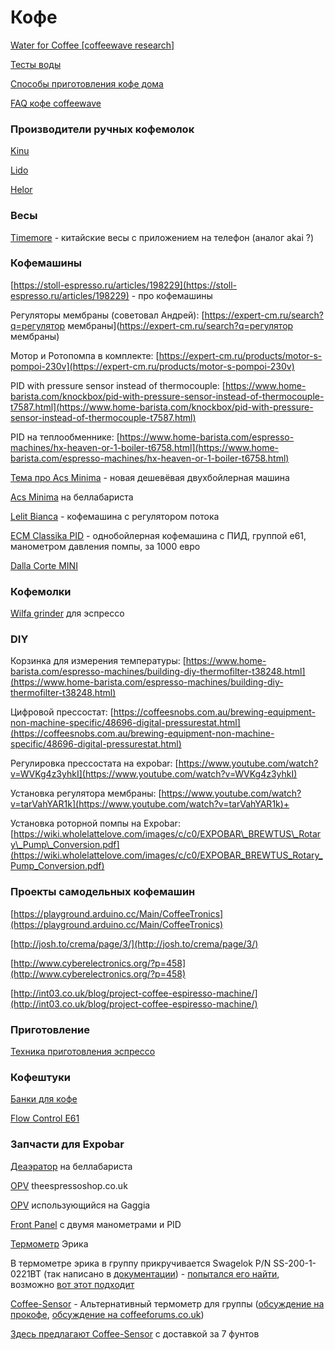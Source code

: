 # Кофе

[Water for Coffee \[coffeewave research\]](https://docs.google.com/spreadsheets/d/1Xr_GqjckPLa5x0trZM9REiF7Vg5wzGZL89tyjofvj4E/edit#gid=0)

[Тесты воды](https://docs.google.com/spreadsheets/d/1HuJnIRkoysiRVnxUttLRF1u6jUdk_YCWlmknmDLUmHU/edit#gid=0)

[Способы приготовления кофе дома](https://docs.google.com/spreadsheets/d/1gBnl1UuuC6IX4MAYGjvdKSAP9PgEzgky9ny8DIqBU1A/edit?usp=sharing)

[FAQ кофе coffeewave](https://docs.google.com/document/d/1oJRel_2eSNReUwKShNUV0t8esBRWVxV0S4dm0rD_lo4/edit?usp=sharing)

### Производители ручных кофемолок

[Kinu](https://kinugrinders.com/)

[Lido](http://www.oehandgrinders.com/OE-Manual-Coffee-Grinders_c_1.html)

[Helor](https://helor-coffee.com/buy-now/)

### Весы

[Timemore](https://www.torrefacto.ru/catalog/accessories/timemore-black-mirror/) - китайские весы с приложением на телефон \(аналог akai ?\)

### Кофемашины

[https://stoll-espresso.ru/articles/198229](https://stoll-espresso.ru/articles/198229) - про кофемашины

Регуляторы мембраны \(советовал Андрей\): [https://expert-cm.ru/search?q=регулятор мембраны](https://expert-cm.ru/search?q=регулятор мембраны)

Мотор и Ротопомпа в комплекте: [https://expert-cm.ru/products/motor-s-pompoi-230v](https://expert-cm.ru/products/motor-s-pompoi-230v)

PID with pressure sensor instead of thermocouple: [https://www.home-barista.com/knockbox/pid-with-pressure-sensor-instead-of-thermocouple-t7587.html](https://www.home-barista.com/knockbox/pid-with-pressure-sensor-instead-of-thermocouple-t7587.html)

PID на теплообменнике: [https://www.home-barista.com/espresso-machines/hx-heaven-or-1-boiler-t6758.html](https://www.home-barista.com/espresso-machines/hx-heaven-or-1-boiler-t6758.html)

[Тема про Acs Minima](https://coffeeforums.co.uk/showthread.php?45898-ACS-Minima-Beta-Machines-creating-list-of-people-who-want-one/page39) - новая дешевёвая двухбойлерная машина

[Acs Minima](https://www.bellabarista.co.uk/brands/acs-minima-dual-boiler-espresso-machine.html) на беллабариста

[Lelit Bianca](https://www.bellabarista.co.uk/brands/lelit-bianca-dual-boiler-paddle-pl162t.html) - кофемашина с регулятором потока

[ECM Classika PID](https://stoll-espresso.ru/products/ecm-classika-pid) - однобойлерная кофемашина с ПИД, группой е61, манометром давления помпы, за 1000 евро

[Dalla Corte MINI](https://coffeestate.ru/p226264155-dalla-corte-mini.html)

### Кофемолки

[Wilfa grinder](https://www.slurp.coffee/en/shop/grinders/wilfa-svart-uniform-wsfbs-100b-coffee-grinder/) для эспрессо

### **DIY**

Корзинка для измерения температуры: [https://www.home-barista.com/espresso-machines/building-diy-thermofilter-t38248.html](https://www.home-barista.com/espresso-machines/building-diy-thermofilter-t38248.html)

Цифровой прессостат: [https://coffeesnobs.com.au/brewing-equipment-non-machine-specific/48696-digital-pressurestat.html](https://coffeesnobs.com.au/brewing-equipment-non-machine-specific/48696-digital-pressurestat.html)

Регулировка прессостата на expobar: [https://www.youtube.com/watch?v=WVKg4z3yhkI](https://www.youtube.com/watch?v=WVKg4z3yhkI)

Установка регулятора мембраны: [https://www.youtube.com/watch?v=tarVahYAR1k](https://www.youtube.com/watch?v=tarVahYAR1k)+

Установка роторной помпы на Expobar: [https://wiki.wholelattelove.com/images/c/c0/EXPOBAR\_BREWTUS\_Rotary\_Pump\_Conversion.pdf](https://wiki.wholelattelove.com/images/c/c0/EXPOBAR_BREWTUS_Rotary_Pump_Conversion.pdf)

### Проекты самодельных кофемашин

[https://playground.arduino.cc/Main/CoffeeTronics](https://playground.arduino.cc/Main/CoffeeTronics)

[http://josh.to/crema/page/3/](http://josh.to/crema/page/3/)

[http://www.cyberelectronics.org/?p=458](http://www.cyberelectronics.org/?p=458)

[http://int03.co.uk/blog/project-coffee-espiresso-machine/](http://int03.co.uk/blog/project-coffee-espiresso-machine/)

### Приготовление

[Техника приготовления эспрессо](https://www.torrefacto.ru/blog/brew-guide/espresso-first-steps/)

### Кофештуки

[Банки для кофе](https://www.bellabarista.co.uk/brands/airscape.html)

[Flow Control E61](https://www.wholelattelove.com/collections/profitec/products/profitec-e61-flow-control-device)

### Запчасти для Expobar

[Деаэратор](https://www.bellabarista.co.uk/espresso-parts/coffee-machine-parts-by-brand/expobar-parts/expobar-air-bleed-valve-brass.html) на беллабариста

[OPV](https://www.theespressoshop.co.uk/en/Expobar-Pump-Bypass-Fitting-ø-18---30400055/m-4385.aspx) theespressoshop.co.uk

[OPV](https://shop.partsguru.com/Adjustable-expansion-valve-10-Bar-1-8M-1-8M-S200116.htm?categoryId=-1) использующийся на Gaggia

[Front Panel](https://shop.partsguru.com/Expobar-Office-Front-Panel-W-Display-0040033.htm?categoryId=-1) с двумя манометрами и PID

[Термометр](https://www.chriscoffee.com/e61-digital-thermometer-adapter-p/sss-04.htm) Эрика

В термометре эрика в группу прикручивается  Swagelok P/N SS-200-1-0221BT \(так написано в [документации](https://www.chriscoffee.com/v/vspfiles/manuals/Digital_Thermometer_Adapter_Manual.pdf)\) - [попытался его найти](https://www.swagelok.com/en/search?N=0&Ntt=SS-200-1&nrpp=24&No=0&language=en&tab=productTabs&), возможно [вот этот подходит](https://www.swagelok.com/en/catalog/Product/Detail?part=SS-200-1-2RP)

[Coffee-Sensor](https://coffee-sensor.com/) - Альтернативный термометр для группы \([обсуждение на прокофе](http://prokofe.ru/plugins/forum/forum_viewtopic.php?212492), [обсуждение на coffeeforums.co.uk](https://coffeeforums.co.uk/showthread.php?47156-REVIEW-Coffee-Sensor-E61-digital-group-thermometer)\)

[Здесь предлагают Coffee-Sensor](https://www.theespressoshop.co.uk/en/Coffee-Sensor-E61-HX-and-Dual-Boiler-Digital-Grouphead-Thermometer/m-4258.aspx) с доставкой за 7 фунтов


